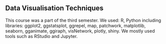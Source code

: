 ## Data Visualisation Techniques

This course was a part of the third semester. We used: R, Python including libraries: ggplot2, ggstatsplot, ggrepel, map, patchwork, matplotlib, seaborn, gganimate, ggiraph, visNetwork, plotly, shiny.
We mostly used tools such as RStudio and Jupyter. 